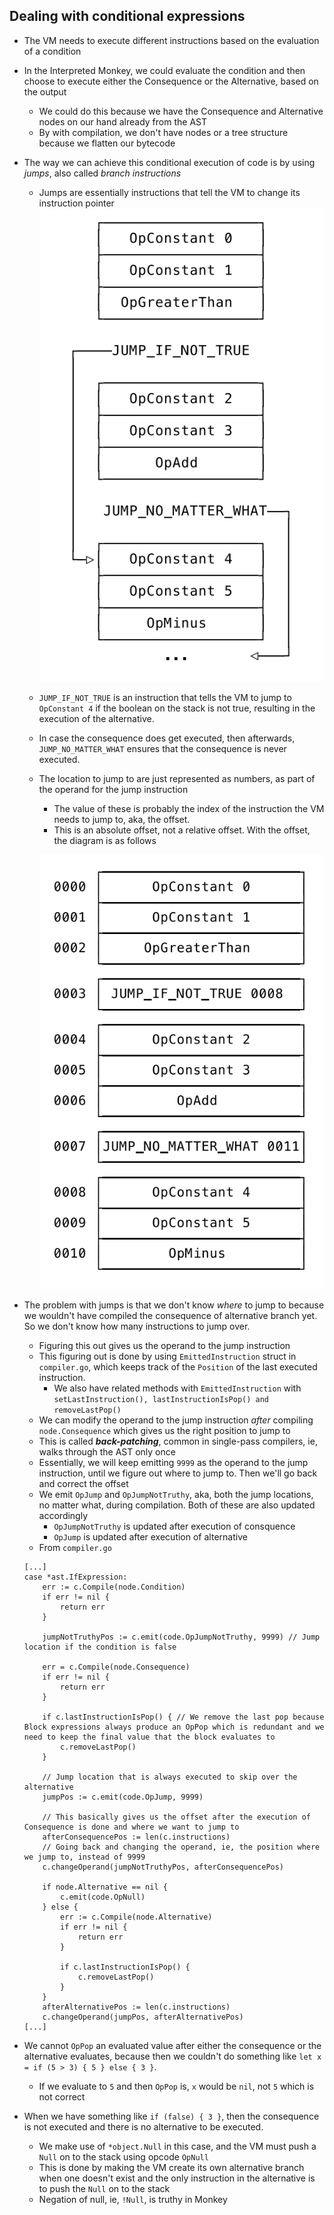 ## Dealing with conditional expressions
- The VM needs to execute different instructions based on the evaluation of a condition
- In the Interpreted Monkey, we could evaluate the condition and then choose to execute either the Consequence or the Alternative, based on the output
    - We could do this because we have the Consequence and Alternative nodes on our hand already from the AST
    - By with compilation, we don't have nodes or a tree structure because we flatten our bytecode
- The way we can achieve this conditional execution of code is by using *jumps*, also called *branch instructions*
    - Jumps are essentially instructions that tell the VM to change its instruction pointer
    ![Jumps](/Notes/assets/jumpsCompiler.png)  

    - `JUMP_IF_NOT_TRUE` is an instruction that tells the VM to jump to `OpConstant 4` if the boolean on the stack is not true, resulting in the execution of the alternative.
    - In case the consequence does get executed, then afterwards, `JUMP_NO_MATTER_WHAT` ensures that the consequence is never executed.
    - The location to jump to are just represented as numbers, as part of the operand for the jump instruction
        - The value of these is probably the index of the instruction the VM needs to jump to, aka, the offset.
        - This is an absolute offset, not a relative offset. With the offset, the diagram is as follows  

        ![jumpWithOffset](/Notes/assets/jumpWithOffset.png)

- The problem with jumps is that we don't know *where* to jump to because we wouldn't have compiled the consequence of alternative branch yet. So we don't know how many instructions to jump over. 
    - Figuring this out gives us the operand to the jump instruction
    - This figuring out is done by using `EmittedInstruction` struct in `compiler.go`, which keeps track of the `Position` of the last executed instruction.
        - We also have related methods with `EmittedInstruction` with `setLastInstruction(), lastInstructionIsPop() and removeLastPop()`
    - We can modify the operand to the jump instruction *after* compiling `node.Consequence` which gives us the right position to jump to
    - This is called ***back-patching***, common in single-pass compilers, ie, walks through the AST only once
    - Essentially, we will keep emitting `9999` as the operand to the jump instruction, until we figure out where to jump to. Then we'll go back and correct the offset
    - We emit `OpJump` and `OpJumpNotTruthy`, aka, both the jump locations, no matter what, during compilation. Both of these are also updated accordingly
        -   `OpJumpNotTruthy` is updated after execution of consquence
        - `OpJump` is updated after execution of alternative
    - From `compiler.go`
    ```
    [...]
    case *ast.IfExpression:
		err := c.Compile(node.Condition)
		if err != nil {
			return err
		}

		jumpNotTruthyPos := c.emit(code.OpJumpNotTruthy, 9999) // Jump location if the condition is false

		err = c.Compile(node.Consequence)
		if err != nil {
			return err
		}

		if c.lastInstructionIsPop() { // We remove the last pop because Block expressions always produce an OpPop which is redundant and we need to keep the final value that the block evaluates to
			c.removeLastPop()
		}

		// Jump location that is always executed to skip over the alternative
		jumpPos := c.emit(code.OpJump, 9999)

		// This basically gives us the offset after the execution of Consequence is done and where we want to jump to
		afterConsequencePos := len(c.instructions)
		// Going back and changing the operand, ie, the position where we jump to, instead of 9999
		c.changeOperand(jumpNotTruthyPos, afterConsequencePos)

		if node.Alternative == nil {
			c.emit(code.OpNull)
		} else {
			err := c.Compile(node.Alternative)
			if err != nil {
				return err
			}

			if c.lastInstructionIsPop() {
				c.removeLastPop()
			}
		}
		afterAlternativePos := len(c.instructions)
		c.changeOperand(jumpPos, afterAlternativePos)
    [...]
    ```
- We cannot `OpPop` an evaluated value after either the consequence or the alternative evaluates, because then we couldn't do something like `let x = if (5 > 3) { 5 } else { 3 }`.
    - If we evaluate to `5` and then `OpPop` is, `x` would be `nil`, not `5` which is not correct

- When we have something like `if (false) { 3 }`, then the consequence is not executed and there is no alternative to be executed.
    - We make use of `*object.Null` in this case, and the VM must push a `Null` on to the stack using opcode `OpNull`
    - This is done by making the VM create its own alternative branch when one doesn't exist and the only instruction in the alternative is to push the `Null` on to the stack
    - Negation of null, ie, `!Null`, is truthy in Monkey